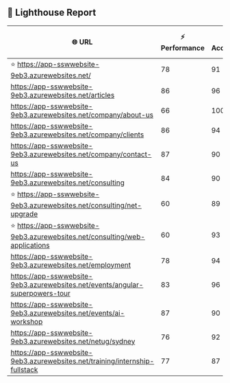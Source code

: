 ## 🚀 Lighthouse Report

| 🌐 URL | ⚡ Performance | ♿ Accessibility | ✅ Best Practices | 🔍 SEO | 📦 Bundle Size | 🗑️ Unused Bundle |
| --- | ----------- | ------------- | -------------- | --- | ---------------- | ---------------- |
| ⭐ https://app-sswwebsite-9eb3.azurewebsites.net/ | 78 | 91 | 78 | 100 | 5.30 MB | 2.26 MB |
| https://app-sswwebsite-9eb3.azurewebsites.net/articles | 86 | 96 | 78 | 92 | 4.32 MB | 2.06 MB |
| https://app-sswwebsite-9eb3.azurewebsites.net/company/about-us | 66 | 100 | 78 | 100 | 4.19 MB | 1.97 MB |
| https://app-sswwebsite-9eb3.azurewebsites.net/company/clients | 86 | 94 | 78 | 100 | 4.58 MB | 2.27 MB |
| https://app-sswwebsite-9eb3.azurewebsites.net/company/contact-us | 87 | 90 | 78 | 92 | 7.56 MB | 4.64 MB |
| https://app-sswwebsite-9eb3.azurewebsites.net/consulting | 84 | 90 | 74 | 100 | 5.30 MB | 2.26 MB |
| ⭐ https://app-sswwebsite-9eb3.azurewebsites.net/consulting/net-upgrade | 60 | 89 | 59 | 85 | 7.84 MB | 4.83 MB |
| ⭐ https://app-sswwebsite-9eb3.azurewebsites.net/consulting/web-applications | 60 | 93 | 59 | 85 | 7.83 MB | 4.83 MB |
| https://app-sswwebsite-9eb3.azurewebsites.net/employment | 78 | 94 | 78 | 100 | 4.44 MB | 2.04 MB |
| https://app-sswwebsite-9eb3.azurewebsites.net/events/angular-superpowers-tour | 83 | 96 | 74 | 100 | 7.58 MB | 4.73 MB |
| https://app-sswwebsite-9eb3.azurewebsites.net/events/ai-workshop | 87 | 90 | 74 | 92 | 7.58 MB | 4.73 MB |
| https://app-sswwebsite-9eb3.azurewebsites.net/netug/sydney | 76 | 92 | 78 | 92 | 4.66 MB | 2.26 MB |
| https://app-sswwebsite-9eb3.azurewebsites.net/training/internship-fullstack | 77 | 87 | 74 | 100 | 4.18 MB | 1.99 MB |